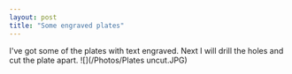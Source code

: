```yaml
---
layout: post
title: "Some engraved plates"
---
```


I've got some of the plates with text engraved.
Next I will drill the holes and cut the plate apart.
![](/Photos/Plates uncut.JPG)

